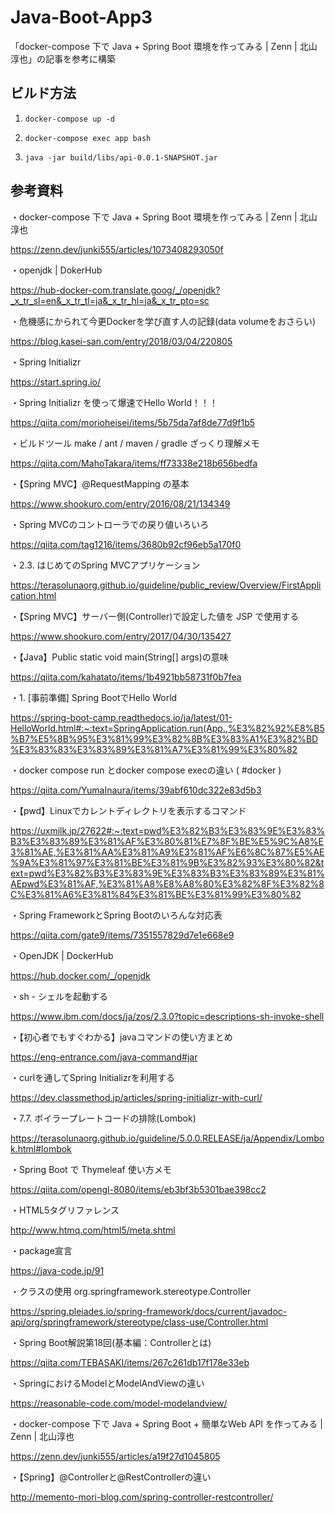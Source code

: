 # Java-Boot-App3
「docker-compose 下で Java + Spring Boot 環境を作ってみる | Zenn | 北山淳也」の記事を参考に構築

## ビルド方法
1. `docker-compose up -d`

2. `docker-compose exec app bash`

3. `java -jar build/libs/api-0.0.1-SNAPSHOT.jar`

## 参考資料
・docker-compose 下で Java + Spring Boot 環境を作ってみる | Zenn | 北山淳也

https://zenn.dev/junki555/articles/1073408293050f

・openjdk | DokerHub

https://hub-docker-com.translate.goog/_/openjdk?_x_tr_sl=en&_x_tr_tl=ja&_x_tr_hl=ja&_x_tr_pto=sc

・危機感にかられて今更Dockerを学び直す人の記録(data volumeをおさらい)

https://blog.kasei-san.com/entry/2018/03/04/220805

・Spring Initializr

https://start.spring.io/

・Spring Initializr を使って爆速でHello World！！！

https://qiita.com/morioheisei/items/5b75da7af8de77d9f1b5

・ビルドツール make / ant / maven / gradle ざっくり理解メモ

https://qiita.com/MahoTakara/items/ff73338e218b656bedfa

・【Spring MVC】@RequestMapping の基本

https://www.shookuro.com/entry/2016/08/21/134349

・Spring MVCのコントローラでの戻り値いろいろ

https://qiita.com/tag1216/items/3680b92cf96eb5a170f0

・2.3. はじめてのSpring MVCアプリケーション

https://terasolunaorg.github.io/guideline/public_review/Overview/FirstApplication.html

・【Spring MVC】サーバー側(Controller)で設定した値を JSP で使用する

https://www.shookuro.com/entry/2017/04/30/135427

・【Java】Public static void main(String[] args)の意味

https://qiita.com/kahatato/items/1b4921bb58731f0b7fea

・1. [事前準備] Spring BootでHello World

https://spring-boot-camp.readthedocs.io/ja/latest/01-HelloWorld.html#:~:text=SpringApplication.run(App.,%E3%82%92%E8%B5%B7%E5%8B%95%E3%81%99%E3%82%8B%E3%83%A1%E3%82%BD%E3%83%83%E3%83%89%E3%81%A7%E3%81%99%E3%80%82

・docker compose run とdocker compose execの違い ( #docker )

https://qiita.com/YumaInaura/items/39abf610dc322e83d5b3

・【pwd】Linuxでカレントディレクトリを表示するコマンド

https://uxmilk.jp/27622#:~:text=pwd%E3%82%B3%E3%83%9E%E3%83%B3%E3%83%89%E3%81%AF%E3%80%81%E7%8F%BE%E5%9C%A8%E3%81%AE,%E3%81%AA%E3%81%A9%E3%81%AF%E6%8C%87%E5%AE%9A%E3%81%97%E3%81%BE%E3%81%9B%E3%82%93%E3%80%82&text=pwd%E3%82%B3%E3%83%9E%E3%83%B3%E3%83%89%E3%81%AEpwd%E3%81%AF,%E3%81%A8%E8%A8%80%E3%82%8F%E3%82%8C%E3%81%A6%E3%81%84%E3%81%BE%E3%81%99%E3%80%82

・Spring FrameworkとSpring Bootのいろんな対応表

https://qiita.com/gate9/items/7351557829d7e1e668e9

・OpenJDK | DockerHub

https://hub.docker.com/_/openjdk

・sh - シェルを起動する

https://www.ibm.com/docs/ja/zos/2.3.0?topic=descriptions-sh-invoke-shell

・【初心者でもすぐわかる】javaコマンドの使い方まとめ

https://eng-entrance.com/java-command#jar

・curlを通してSpring Initializrを利用する

https://dev.classmethod.jp/articles/spring-initializr-with-curl/

・7.7. ボイラープレートコードの排除(Lombok)

https://terasolunaorg.github.io/guideline/5.0.0.RELEASE/ja/Appendix/Lombok.html#lombok

・Spring Boot で Thymeleaf 使い方メモ

https://qiita.com/opengl-8080/items/eb3bf3b5301bae398cc2

・HTML5タグリファレンス

http://www.htmq.com/html5/meta.shtml

・package宣言

https://java-code.jp/91

・クラスの使用
org.springframework.stereotype.Controller

https://spring.pleiades.io/spring-framework/docs/current/javadoc-api/org/springframework/stereotype/class-use/Controller.html

・Spring Boot解説第18回(基本編：Controllerとは)

https://qiita.com/TEBASAKI/items/267c261db17f178e33eb

・SpringにおけるModelとModelAndViewの違い

https://reasonable-code.com/model-modelandview/

・docker-compose 下で Java + Spring Boot + 簡単なWeb API を作ってみる | Zenn | 北山淳也

https://zenn.dev/junki555/articles/a19f27d1045805

・【Spring】@Controllerと@RestControllerの違い

http://memento-mori-blog.com/spring-controller-restcontroller/

